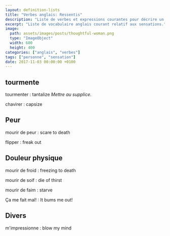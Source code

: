 ```yaml
---
layout: definition-lists
title: "Verbes anglais: Ressentis"
description: "Liste de verbes et expressions courantes pour décrire un ressenti en anglais."
excerpt: "Liste de vocabulaire anglais courant relatif aux sensations."
image:
  path: assets/images/posts/thoughtful-woman.png
  type: "ImageObject"
  width: 600
  height: 400
categories: ["anglais", "verbes"]
tags: ["personne", "sensation"]
date: 2017-11-03 00:00:00 +0100
---
```


## tourmente

tourmenter
: tantalize
*Mettre au supplice.*

chavirer
: capsize


## Peur

mourir de peur
: scare to death

flipper
: freak out



## Douleur physique

mourir de froid
: freezing to death

mourir de soif
: die of thirst

mourir de faim
: starve

Ça me fait mal!
: It bums me out!


## Divers

m'impressionne
: blow my mind
